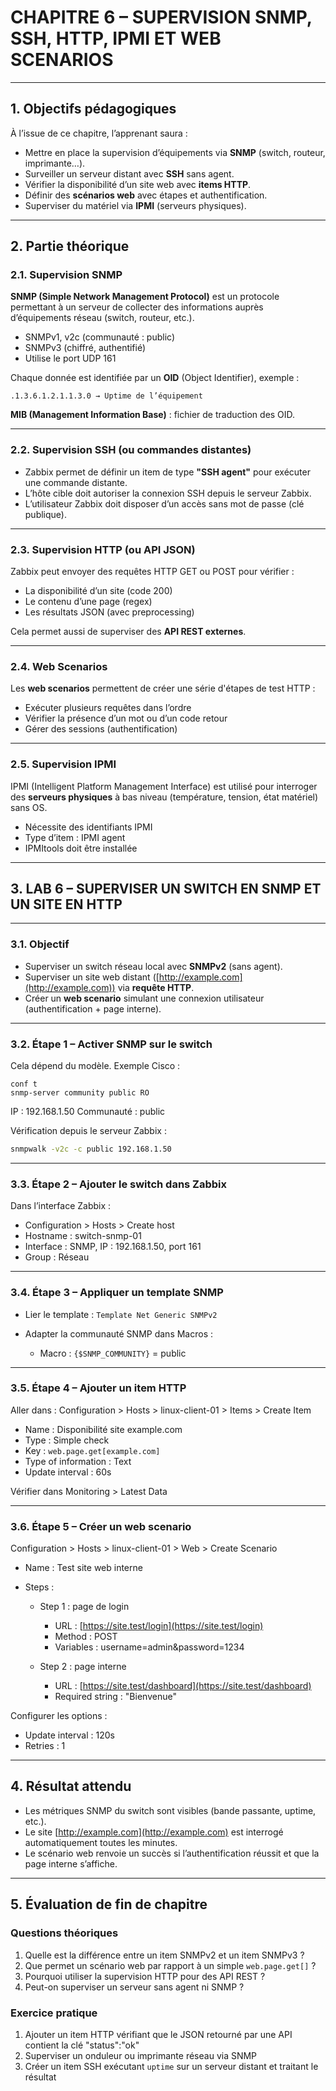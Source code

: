 # CHAPITRE 6 – SUPERVISION SNMP, SSH, HTTP, IPMI ET WEB SCENARIOS

---

## 1. Objectifs pédagogiques

À l’issue de ce chapitre, l’apprenant saura :

* Mettre en place la supervision d’équipements via **SNMP** (switch, routeur, imprimante…).
* Surveiller un serveur distant avec **SSH** sans agent.
* Vérifier la disponibilité d’un site web avec **items HTTP**.
* Définir des **scénarios web** avec étapes et authentification.
* Superviser du matériel via **IPMI** (serveurs physiques).

---

## 2. Partie théorique

### 2.1. Supervision SNMP

**SNMP (Simple Network Management Protocol)** est un protocole permettant à un serveur de collecter des informations auprès d’équipements réseau (switch, routeur, etc.).

* SNMPv1, v2c (communauté : public)
* SNMPv3 (chiffré, authentifié)
* Utilise le port UDP 161

Chaque donnée est identifiée par un **OID** (Object Identifier), exemple :

```
.1.3.6.1.2.1.1.3.0 → Uptime de l’équipement
```

**MIB (Management Information Base)** : fichier de traduction des OID.

---

### 2.2. Supervision SSH (ou commandes distantes)

* Zabbix permet de définir un item de type **"SSH agent"** pour exécuter une commande distante.
* L’hôte cible doit autoriser la connexion SSH depuis le serveur Zabbix.
* L’utilisateur Zabbix doit disposer d’un accès sans mot de passe (clé publique).

---

### 2.3. Supervision HTTP (ou API JSON)

Zabbix peut envoyer des requêtes HTTP GET ou POST pour vérifier :

* La disponibilité d’un site (code 200)
* Le contenu d’une page (regex)
* Les résultats JSON (avec preprocessing)

Cela permet aussi de superviser des **API REST externes**.

---

### 2.4. Web Scenarios

Les **web scenarios** permettent de créer une série d'étapes de test HTTP :

* Exécuter plusieurs requêtes dans l’ordre
* Vérifier la présence d’un mot ou d’un code retour
* Gérer des sessions (authentification)

---

### 2.5. Supervision IPMI

IPMI (Intelligent Platform Management Interface) est utilisé pour interroger des **serveurs physiques** à bas niveau (température, tension, état matériel) sans OS.

* Nécessite des identifiants IPMI
* Type d’item : IPMI agent
* IPMItools doit être installée

---

## 3. LAB 6 – SUPERVISER UN SWITCH EN SNMP ET UN SITE EN HTTP

---

### 3.1. Objectif

* Superviser un switch réseau local avec **SNMPv2** (sans agent).
* Superviser un site web distant ([http://example.com](http://example.com)) via **requête HTTP**.
* Créer un **web scenario** simulant une connexion utilisateur (authentification + page interne).

---

### 3.2. Étape 1 – Activer SNMP sur le switch

Cela dépend du modèle. Exemple Cisco :

```
conf t
snmp-server community public RO
```

IP : 192.168.1.50
Communauté : public

Vérification depuis le serveur Zabbix :

```bash
snmpwalk -v2c -c public 192.168.1.50
```

---

### 3.3. Étape 2 – Ajouter le switch dans Zabbix

Dans l’interface Zabbix :

* Configuration > Hosts > Create host
* Hostname : switch-snmp-01
* Interface : SNMP, IP : 192.168.1.50, port 161
* Group : Réseau

---

### 3.4. Étape 3 – Appliquer un template SNMP

* Lier le template : `Template Net Generic SNMPv2`
* Adapter la communauté SNMP dans Macros :

  * Macro : `{$SNMP_COMMUNITY}` = public

---

### 3.5. Étape 4 – Ajouter un item HTTP

Aller dans :
Configuration > Hosts > linux-client-01 > Items > Create Item

* Name : Disponibilité site example.com
* Type : Simple check
* Key : `web.page.get[example.com]`
* Type of information : Text
* Update interval : 60s

Vérifier dans Monitoring > Latest Data

---

### 3.6. Étape 5 – Créer un web scenario

Configuration > Hosts > linux-client-01 > Web > Create Scenario

* Name : Test site web interne
* Steps :

  * Step 1 : page de login

    * URL : [https://site.test/login](https://site.test/login)
    * Method : POST
    * Variables : username=admin\&password=1234
  * Step 2 : page interne

    * URL : [https://site.test/dashboard](https://site.test/dashboard)
    * Required string : "Bienvenue"

Configurer les options :

* Update interval : 120s
* Retries : 1

---

## 4. Résultat attendu

* Les métriques SNMP du switch sont visibles (bande passante, uptime, etc.).
* Le site [http://example.com](http://example.com) est interrogé automatiquement toutes les minutes.
* Le scénario web renvoie un succès si l’authentification réussit et que la page interne s’affiche.

---

## 5. Évaluation de fin de chapitre

### Questions théoriques

1. Quelle est la différence entre un item SNMPv2 et un item SNMPv3 ?
2. Que permet un scénario web par rapport à un simple `web.page.get[]` ?
3. Pourquoi utiliser la supervision HTTP pour des API REST ?
4. Peut-on superviser un serveur sans agent ni SNMP ?

### Exercice pratique

1. Ajouter un item HTTP vérifiant que le JSON retourné par une API contient la clé "status":"ok"
2. Superviser un onduleur ou imprimante réseau via SNMP
3. Créer un item SSH exécutant `uptime` sur un serveur distant et traitant le résultat
